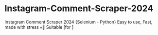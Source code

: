 # Instagram-Comment-Scraper-2024
Instagram Comment Scraper 2024 {Selenium - Python}
Easy to use, Fast, made with stress 💀🤣
Suitable [for ]
